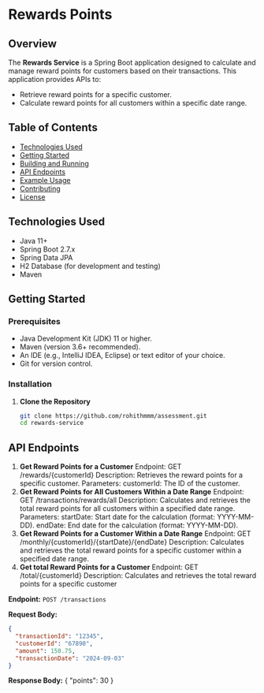 # Rewards Points

## Overview

The **Rewards Service** is a Spring Boot application designed to calculate and manage reward points for customers based on their transactions. This application provides APIs to:

- Retrieve reward points for a specific customer.
- Calculate reward points for all customers within a specific date range.

## Table of Contents

- [Technologies Used](#technologies-used)
- [Getting Started](#getting-started)
- [Building and Running](#building-and-running)
- [API Endpoints](#api-endpoints)
- [Example Usage](#example-usage)
- [Contributing](#contributing)
- [License](#license)

## Technologies Used

- Java 11+
- Spring Boot 2.7.x
- Spring Data JPA
- H2 Database (for development and testing)
- Maven

## Getting Started

### Prerequisites

- Java Development Kit (JDK) 11 or higher.
- Maven (version 3.6+ recommended).
- An IDE (e.g., IntelliJ IDEA, Eclipse) or text editor of your choice.
- Git for version control.

### Installation

1. **Clone the Repository**

   ```bash
   git clone https://github.com/rohithmmm/assessment.git
   cd rewards-service
   ```

## API Endpoints

1. **Get Reward Points for a Customer**
   Endpoint: GET /rewards/{customerId}
   Description: Retrieves the reward points for a specific customer.
   Parameters:
   customerId: The ID of the customer.
2. **Get Reward Points for All Customers Within a Date Range**
   Endpoint: GET /transactions/rewards/all
   Description: Calculates and retrieves the total reward points for all customers within a specified date range.
   Parameters:
   startDate: Start date for the calculation (format: YYYY-MM-DD).
   endDate: End date for the calculation (format: YYYY-MM-DD).
3. **Get Reward Points for a Customer Within a Date Range**
   Endpoint: GET /monthly/{customerId}/{startDate}/{endDate}
   Description: Calculates and retrieves the total reward points for a specific customer within a specified date range.
4. **Get total Reward Points for a Customer**
   Endpoint: GET /total/{customerId}
   Description: Calculates and retrieves the total reward points for a specific customer

**Endpoint:** `POST /transactions`

**Request Body:**

```json
{
  "transactionId": "12345",
  "customerId": "67890",
  "amount": 150.75,
  "transactionDate": "2024-09-03"
}
```

**Response Body:**
{
"points": 30
}
